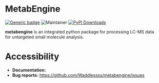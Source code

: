 # MetabEngine

[![Generic badge](https://img.shields.io/badge/metabengine-ver_1.0-%3CCOLOR%3E.svg)](https://github.com/Waddlessss/metabengine/)
![Maintainer](https://img.shields.io/badge/maintainer-Huaxu_Yu-blue)
[![PyPI Downloads](https://img.shields.io/pypi/dm/bago.svg?label=PyPI%20downloads)](https://pypi.org/project/metabengine/)

**metabengine** is an integrated python package for processing LC-MS data for untargeted small molecule analysis.

# Accessibility

* **Documentation:** 
* **Bug reports:** https://github.com/Waddlessss/metabengine/issues

&nbsp;
&nbsp;
